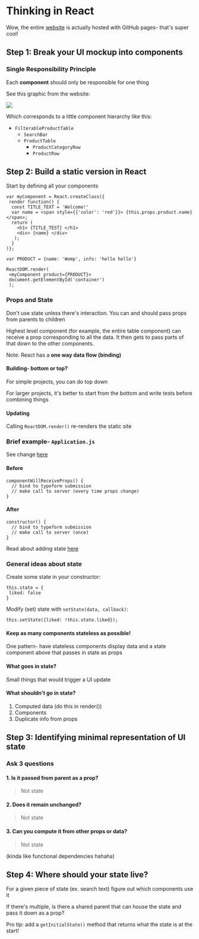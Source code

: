 # Thinking in React

Wow, the entire [website](https://facebook.github.io/react/docs/thinking-in-react.html) is actually hosted with GitHub pages- that's super cool! 

## Step 1: Break your UI mockup into components

### Single Responsibility Principle

Each **component** should only be responsible for one thing

See this graphic from the website:

![](https://facebook.github.io/react/img/blog/thinking-in-react-components.png)

Which corresponds to a little component hierarchy like this:

  * `FilterableProductTable`
    * `SearchBar`
    * `ProductTable`
      * `ProductCategoryRow`
      * `ProductRow`

## Step 2: Build a static version in React

Start by defining all your components

```
var myComponent = React.createClass({
 render function() {
  const TITLE_TEXT = 'Welcome!'
  var name = <span style={{'color': 'red'}}> {this.props.product.name} </span>;
  return (
    <h1> {TITLE_TEST} </h1>
    <div> {name} </div>
   );  
  }  
)};

var PRODUCT = {name: 'Womp', info: 'hello hello'}

ReactDOM.render(
 <myComponent product={PRODUCT}>
 document.getElementById('container') 
 );
```

### Props and State

Don't use state unless there's interaction. You can and should pass props from parents to children

Highest level component (for example, the entire table component) can receive a prop corresponding to all the data. It then gets to pass parts of that down to the other components. 

Note: React has a **one way data flow (binding)**

#### Building- bottom or top?

For simple projects, you can do top down

For larger projects, it's better to start from the bottom and write tests before combining things

#### Updating

Calling `ReactDOM.render()` re-renders the static site 

### Brief example- `Application.js` 

See change [here](https://github.com/hack-duke/hackduke-portal/commit/a65d4414d55175bd8d51f202fdf67c81da89e5ae)

#### Before

```
componentWillReceiveProps() {
  // bind to typeform submission
  // make call to server (every time props change)
}
```

#### After

```
constructor() {
  // bind to typeform submission
  // make call to server (once)
}
```

Read about adding state [here](https://facebook.github.io/react/docs/interactivity-and-dynamic-uis.html)

### General ideas about state

Create some state in your constructor:

```
this.state = {
 liked: false
}
``` 

Modify (set) state with `setState(data, callback)`:

`this.setState({liked: !this.state.liked});`

#### Keep as many components stateless as possible!

One pattern- have stateless components display data and a state component above that passes in state as props

#### What goes in state?

Small things that would trigger a UI update

#### What shouldn't go in state? 

1. Computed data (do this in render()) 
2. Components
3. Duplicate info from props

## Step 3: Identifying minimal representation of UI state

### Ask 3 questions

#### 1. Is it passed from parent as a prop? 

> Not state

#### 2. Does it remain unchanged?

> Not state

#### 3. Can you compute it from other props or data?

> Not state

(kinda like functional dependencies hahaha)

## Step 4: Where should your state live?

For a given piece of state (ex. search text) figure out which components use it

If there's multiple, is there a shared parent that can house the state and pass it down as a prop?

Pro tip: add a `getInitialState()` method that returns what the state is at the start!


